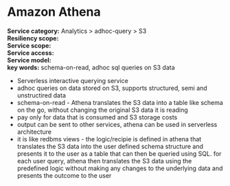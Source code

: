 # Amazon Athena  
**Service category:** Analytics > adhoc-query > S3  
**Resiliency scope:**   
**Service scope:**   
**Service access:**   
**Service model:**   
**key words:** schema-on-read, adhoc sql queries on S3 data  

* Serverless interactive querying service  
* adhoc queries on data stored on S3, supports structured, semi and unstructired data  
* schema-on-read - Athena translates the S3 data into a table like schema on the go, without changing the original S3 data it is reading  
* pay only for data that is consumed and S3 storage costs  
* output can be sent to other services, athena can be used in serverless architecture  
* it is like redbms views - the logic/recipie is defined in athena that translates the S3 data into the user defined schema structure and presents it to the user as a table that can then be queried using SQL. for each user query, athena then translates the S3 data using the predefined logic without making any changes to the underlying data and presents the outcome to the user  
